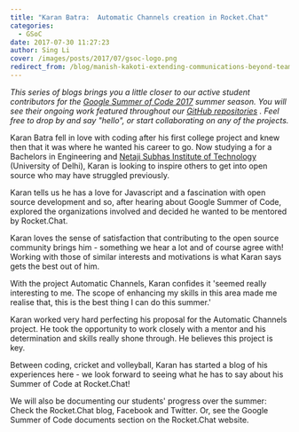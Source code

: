 ```yaml
---
title: "Karan Batra:  Automatic Channels creation in Rocket.Chat"
categories:
  - GSoC
date: 2017-07-30 11:27:23
author: Sing Li
cover: /images/posts/2017/07/gsoc-logo.png
redirect_from: /blog/manish-kakoti-extending-communications-beyond-teams-with-rocketchat-federation
---
```

_This series of blogs brings you a little closer to our active student contributors for the [Google Summer of Code 2017](https://rocket.chat/docs/contributing/google-summer-of-code) summer season. You will see their ongoing work featured throughout our [GitHub repositories](https://github.com/RocketChat) . Feel free to drop by and say "hello", or start collaborating on any of the projects._

Karan Batra fell in love with coding after his first college project and knew then that it was where he wanted his career to go. Now studying a for a Bachelors in Engineering and [Netaji Subhas Institute of Technology](http://www.nsit.ac.in/) (University of Delhi), Karan is looking to inspire others to get into open source who may have struggled previously. 

Karan tells us he has a love for Javascript and a fascination with open source development and so, after hearing about Google Summer of Code, explored the organizations involved and decided he wanted to be mentored by Rocket.Chat. 

Karan loves the sense of satisfaction that contributing to the open source community brings him - something we hear a lot and of course agree with! Working with those of similar interests and motivations is what Karan says gets the best out of him. 

With the project Automatic Channels, Karan confides it 'seemed really interesting to me. The scope of enhancing my skills in this area made me realise that, this is the best thing I can do this summer.'

Karan worked very hard perfecting his proposal for the Automatic Channels project. He took the opportunity to work closely with a mentor and his determination and skills really shone through. He believes this project is key. 

Between coding, cricket and volleyball, Karan has started a blog of his experiences here - we look forward to seeing what he has to say about his Summer of Code at Rocket.Chat!

We will also be documenting our students' progress over the summer: Check the Rocket.Chat blog, Facebook and Twitter. Or, see the Google Summer of Code documents section on the Rocket.Chat website.
